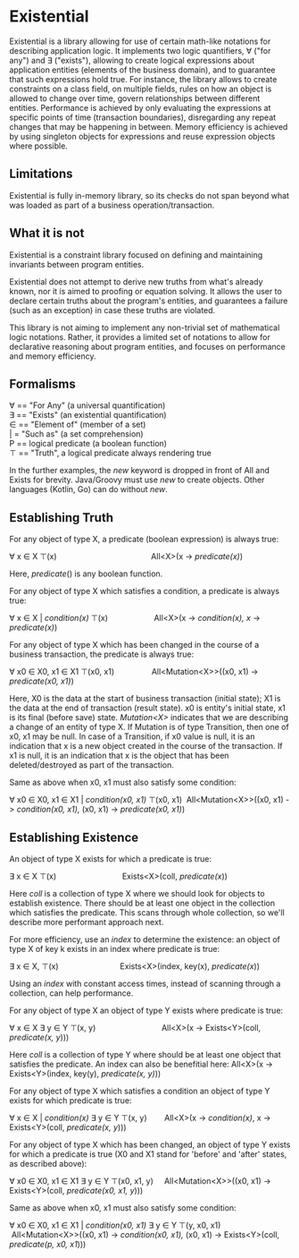 # Existential

Existential is a library allowing for use of certain math-like notations for describing application logic.
It implements two logic quantifiers, ∀ ("for any") and ∃ ("exists"), allowing to create logical
expressions about application entities (elements of the business domain), and to guarantee that such
expressions hold true. For instance, the library allows to create constraints on a class field,
on multiple fields, rules on how an object is allowed to change over time, govern relationships
between different entities. Performance is achieved by only evaluating the expressions at specific
points of time (transaction boundaries), disregarding any repeat changes that may be happening in between. 
Memory efficiency is achieved by using singleton objects for expressions and reuse expression objects where possible.

## Limitations

Existential is fully in-memory library, so its checks do not span beyond what was loaded as part of
a business operation/transaction.

## What it is not

Existential is a constraint library focused on defining and maintaining invariants between program entities.

Existential does not attempt to derive new truths from what's already known,
nor it is aimed to proofing or equation solving. It allows the user to declare 
certain truths about the program's entities, and guarantees a failure 
(such as an exception) in case these truths are violated.

This library is not aiming to implement any non-trivial set of mathematical logic notations. 
Rather, it provides a limited set of notations to allow for declarative reasoning about program
entities, and focuses on performance and memory efficiency.

## Formalisms

∀ == "For Any" (a universal quantification)  
∃ == "Exists" (an existential quantification)  
∈ == "Element of" (member of a set)  
| = "Such as" (a set comprehension)   
P == logical predicate (a boolean function)  
⊤ == "Truth", a logical predicate always rendering true  

In the further examples, the *new* keyword is dropped in front of All and Exists for brevity.
Java/Groovy must use *new* to create objects. Other languages (Kotlin, Go) can do without *new*. 

## Establishing Truth

For any object of type X, a predicate (boolean expression) is always true:

∀ x ∈ X ⊤(x)                                           All\<X\>(x -> *predicate(x)*)

Here, *predicate*() is any boolean function.

For any object of type X which satisfies a condition, a predicate is always true:

∀ x ∈ X | *condition(x)* ⊤(x)                     All\<X\>(x -> *condition(x), x* -> *predicate(x)*)

For any object of type X which has been changed in the course of a business transaction, the predicate is always true:

∀ x0 ∈ X0, x1 ∈ X1 ⊤(x0, x1)                 All\<Mutation\<X\>\>((x0, x1) -> *predicate(x0, x1)*)

Here, X0 is the data at the start of business transaction (initial state); X1 is the data at the end of transaction (result state).
x0 is entity's initial state, x1 is its final (before save) state.
*Mutation\<X\>* indicates that we are describing a change of an entity of type X. 
If Mutation is of type Transition, then one of x0, x1 may be null. 
In case of a Transition, if x0 value is null, it is an indication that x is a new object created in the course of the transaction. 
If x1 is null, it is an indication that x is the object that has been deleted/destroyed as part of the transaction.

Same as above when x0, x1 must also satisfy some condition:

∀ x0 ∈ X0, x1 ∈ X1 | *condition(x0, x1)* ⊤(x0, x1)  All\<Mutation\<X\>\>((x0, x1) -> *condition(x0, x1),* (x0, x1) -> *predicate(x0, x1)*)

## Establishing Existence

An object of type X exists for which a predicate is true:

∃ x ∈ X ⊤(x)                                              Exists\<X\>(coll, *predicate(x*))

Here *coll* is a collection of type X where we should look for objects to establish existence.
There should be at least one object in the collection which satisfies the predicate.
This scans through whole collection, so we'll describe more performant approach next.

For more efficiency, use an *index* to determine the existence: an object of type X of key k exists in an index where predicate is true:

∃ x ∈ X, ⊤(x)                                              Exists\<X\>(index, key(x), *predicate(x*))

Using an *index* with constant access times, instead of scanning through a collection, can help performance.

For any object of type X an object of type Y exists where predicate is true:

∀ x ∈ X ∃ y ∈ Y ⊤(x, y)                              All\<X\>(x -> Exists\<Y\>(coll, *predicate(x, y*)))

Here *coll* is a collection of type Y where should be at least one object that satisfies the predicate.
An index can also be benefitial here: All\<X\>(x -> Exists\<Y\>(index, key(y), *predicate(x, y)*))

For any object of type X which satisfies a condition an object of type Y exists for which predicate is true:

∀ x ∈ X | *condition(x)* ∃ y ∈ Y ⊤(x, y)         All\<X\>(x -> *condition(x)*, x -> Exists\<Y\>(coll, *predicate(x, y*)))

For any object of type X which has been changed, an object of type Y exists for which a predicate is true
(X0 and X1 stand for 'before' and 'after' states, as described above):

∀ x0 ∈ X0, x1 ∈ X1 ∃ y ∈ Y ⊤(x0, x1, y)      All\<Mutation\<X\>\>((x0, x1) -> Exists\<Y\>(coll, *predicate(x0, x1, y*)))

Same as above when x0, x1 must also satisfy some condition:

∀ x0 ∈ X0, x1 ∈ X1 | *condition(x0, x1)* ∃ y ∈ Y ⊤(y, x0, x1)   All\<Mutation\<X\>\>((x0, x1) -> *condition(x0, x1),* (x0, x1) -> Exists\<Y\>(coll, *predicate(p, x0, x1*)))